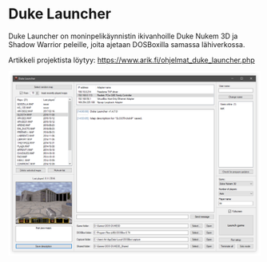 # Duke Launcher

Duke Launcher on moninpelikäynnistin ikivanhoille Duke Nukem 3D ja Shadow Warrior peleille, joita ajetaan DOSBoxilla samassa lähiverkossa.

Artikkeli projektista löytyy:
https://www.arik.fi/ohjelmat_duke_launcher.php

<img src="/docs/duke.png">